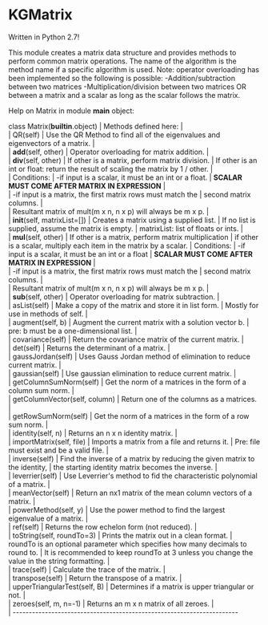# KGMatrix

Written in Python 2.7!

This module creates a matrix data structure and provides
methods to perform common matrix operations. The name of
the algorithm is the method name if a specific algorithm
is used.
Note: operator overloading has been implemented so the following is possible:
    -Addition/subtraction between two matrices
    -Multiplication/division between two matrices
            OR
        between a matrix and a scalar as long as the scalar follows the matrix.
        
        
Help on Matrix in module __main__ object:

class Matrix(__builtin__.object)
 |  Methods defined here:
 |  
 |  QR(self)
 |      Use the QR Method to find all of the eigenvalues and eigenvectors of a matrix.
 |  
 |  __add__(self, other)
 |      Operator overloading for matrix addition.
 |  
 |  __div__(self, other)
 |      If other is a matrix, perform matrix division.
 |      If other is an int or float: return the result of scaling the matrix by 1 / other.
 |      
 |      Conditions:
 |              -if input is a scalar, it must be an int or a float.
 |                       **SCALAR MUST COME AFTER MATRIX IN EXPRESSION**
 |      
 |              -if input is a matrix, the first matrix rows must match the
 |                       second matrix columns.
 |                               
 |      Resultant matrix of mult(m x n, n x p) will always be m x p.
 |  
 |  __init__(self, matrixList=[])
 |      Creates a matrix using a supplied list.
 |      If no list is supplied, assume the matrix is empty.
 |      matrixList: list of floats or ints.
 |  
 |  __mul__(self, other)
 |      If other is a matrix, perform matrix multiplication
 |      if other is a scalar, multiply each item in the matrix by a scalar.
 |      Conditions:
 |          -if input is a scalar, it must be an int or a float
 |              **SCALAR MUST COME AFTER MATRIX IN EXPRESSION**
 |      
 |          -if input is a matrix, the first matrix rows must match the
 |              second matrix columns.
 |      
 |      Resultant matrix of mult(m x n, n x p) will always be m x p.
 |  
 |  __sub__(self, other)
 |      Operator overloading for matrix subtraction.
 |  
 |  asList(self)
 |      Make a copy of the matrix and store it in list form.
 |      Mostly for use in methods of self.
 |  
 |  augment(self, b)
 |      Augment the current matrix with a solution vector b.
 |      pre: b must be a one-dimensional list.
 |  
 |  covariance(self)
 |      Return the covariance matrix of the current matrix.
 |  
 |  det(self)
 |      Returns the determinant of a matrix.
 |  
 |  gaussJordan(self)
 |      Uses Gauss Jordan method of elimination to reduce current matrix.
 |  
 |  gaussian(self)
 |      Use gaussian elimination to reduce current matrix.
 |  
 |  getColumnSumNorm(self)
 |      Get the norm of a matrices in the form of a column sum norm.
 |  
 |  getColumnVector(self, column)
 |      Return one of the columns as a matrices.
 |  
 |  getRowSumNorm(self)
 |      Get the norm of a matrices in the form of a row sum norm.
 |  
 |  identity(self, n)
 |      Returns an n x n identity matrix.
 |  
 |  importMatrix(self, file)
 |      Imports a matrix from a file and returns it.
 |      Pre: file must exist and be a valid file.
 |  
 |  inverse(self)
 |      Find the inverse of a matrix by reducing the given matrix to the identity,
 |      the starting identity matrix becomes the inverse.
 |  
 |  leverrier(self)
 |      Use Leverrier's method to fid the characteristic polynomial of a matrix.
 |  
 |  meanVector(self)
 |      Return an nx1 matrix of the mean column vectors of a matrix.
 |  
 |  powerMethod(self, y)
 |      Use the power method to find the largest eigenvalue of a matrix.
 |  
 |  ref(self)
 |      Returns the row echelon form (not reduced).
 |  
 |  toString(self, roundTo=3)
 |      Prints the matrix out in a clean format.
 |      roundTo is an optional parameter which specifies how many decimals to round to.
 |      It is recommended to keep roundTo at 3 unless you change the value in the string formatting.
 |  
 |  trace(self)
 |      Calculate the trace of the matrix.
 |  
 |  transpose(self)
 |      Return the transpose of a matrix.
 |  
 |  upperTriangularTest(self, B)
 |      Determines if a matrix is upper triangular or not.
 |  
 |  zeroes(self, m, n=-1)
 |      Returns an m x n matrix of all zeroes.
 |  
 |  ----------------------------------------------------------------------
